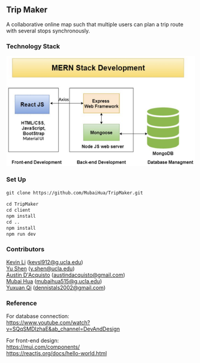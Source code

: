 ## Trip Maker
A collaborative online map such that multiple users can plan a trip route with several stops synchronously. 

### Technology Stack
<img src="images/Tech Stack Screenshot.png" width="550">

### Set Up
```
git clone https://github.com/MubaiHua/TripMaker.git
```

```
cd TripMaker
cd client
npm install
cd ..
npm install 
npm run dev
```

### Contributors
[Kevin Li](https://github.com/kevin-ink) (kevsl912@g.ucla.edu)<br />
[Yu Shen](https://github.com/SparkShen02) (y.shen@ucla.edu)<br />
[Austin D'Acquisto](https://github.com/ajdacquisto) (austindacquisto@gmail.com)<br />
[Mubai Hua](https://github.com/MubaiHua) (mubaihua515@g.ucla.edu)<br />
[Yuxuan Qi](https://github.com/Yuxuan02) (dennistals2002@gmail.com)<br />

### Reference
For database connection:<br />
https://www.youtube.com/watch?v=SQqSMDIzhaE&ab_channel=DevAndDesign

For front-end design:<br />
https://mui.com/components/<br />
https://reactjs.org/docs/hello-world.html